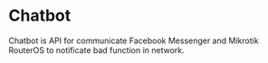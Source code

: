 # Chatbot
Chatbot is API for communicate Facebook Messenger and Mikrotik RouterOS to notificate bad function in network.
